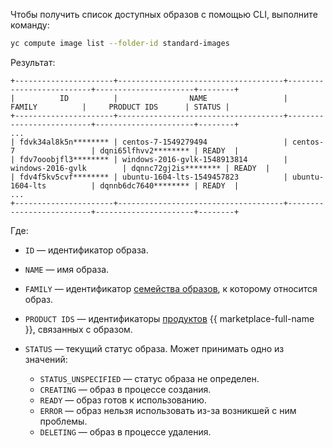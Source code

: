 Чтобы получить список доступных образов с помощью CLI, выполните команду:

```bash
yc compute image list --folder-id standard-images
```

Результат:

```text
+----------------------+-------------------------------------+--------------------------+----------------------+--------+
|          ID          |                NAME                 |          FAMILY          |     PRODUCT IDS      | STATUS |
+----------------------+-------------------------------------+--------------------------+----------------------+--------+
...
| fdvk34al8k5n******** | centos-7-1549279494                 | centos-7                 | dqni65lfhvv2******** | READY  |
| fdv7ooobjfl3******** | windows-2016-gvlk-1548913814        | windows-2016-gvlk        | dqnnc72gj2is******** | READY  |
| fdv4f5kv5cvf******** | ubuntu-1604-lts-1549457823          | ubuntu-1604-lts          | dqnnb6dc7640******** | READY  |
...
+----------------------+-------------------------------------+--------------------------+----------------------+--------+
```

Где:

* `ID` — идентификатор образа.
* `NAME` — имя образа.
* `FAMILY` — идентификатор [семейства образов](../compute/concepts/image.md#family), к которому относится образ.
* `PRODUCT IDS` — идентификаторы [продуктов](../marketplace/concepts/product.md) {{ marketplace-full-name }}, связанных с образом.
* `STATUS` — текущий статус образа. Может принимать одно из значений:

    * `STATUS_UNSPECIFIED` — статус образа не определен.
    * `CREATING` — образ в процессе создания.
    * `READY` — образ готов к использованию.
    * `ERROR` — образ нельзя использовать из-за возникшей с ним проблемы.
    * `DELETING` — образ в процессе удаления.